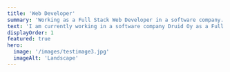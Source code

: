 ```yaml
---
title: 'Web Developer'
summary: 'Working as a Full Stack Web Developer in a software company.'
text: 'I am currently working in a software company Druid Oy as a Full Stack Web Developer. I work mainly with Drupal based projects, maintaining public websites. Lorem ipsum dolor sit amet consectetur adipisicing elit. Cum quibusdam, nemo accusamus impedit veritatis in tempore, dicta sapiente amet qui exercitationem, delectus repudiandae excepturi porro consequatur? Ipsum laborum id ipsa ratione facere, alias quasi perferendis omnis unde temporibus neque velit minus perspiciatis quam magnam expedita deserunt facilis nulla nihil praesentium odio ex. Incidunt veritatis fugit, cupiditate, ducimus amet fugiat id dignissimos deleniti quod odit assumenda, impedit repudiandae explicabo? Voluptatum explicabo iure consequatur, odit hic harum aspernatur eius qui asperiores soluta perspiciatis quasi recusandae totam error eum? Quas reiciendis cum eligendi necessitatibus temporibus! Vel, quam natus libero tenetur qui velit ipsam.'
displayOrder: 1
featured: true
hero:
  image: '/images/testimage3.jpg'
  imageAlt: 'Landscape'
---
```

